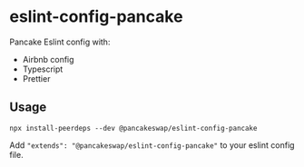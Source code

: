 # eslint-config-pancake

Pancake Eslint config with:

- Airbnb config
- Typescript
- Prettier

## Usage

```
npx install-peerdeps --dev @pancakeswap/eslint-config-pancake
```

Add `"extends": "@pancakeswap/eslint-config-pancake"` to your eslint config file.
